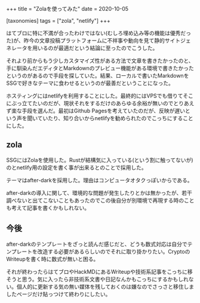 +++
title = "Zolaを使ってみた"
date = 2020-10-05

[taxonomies]
tags = ["zola", "netlify"]
+++

はてブロに特に不満が合ったわけではない(むしろ埋め込み等の機能は優秀だった)が、昨今の文章投稿プラットフォームに不祥事や動向を見て静的サイトジェネレータを用いるのが最適だという結論に至ったのでこうした。

<!-- more -->

それより前からもう少しカスタマイズ性がある方法で文章を書きたかったのと、手に馴染んだエディタとMarkdownのプレビュー機能がある環境で書きたかったというのがあるので手段を探していた。結果、ローカルで書いたMarkdownをSSGで好きなテーマに食わせるというのが最善だということになった。

ホスティングにはnetlifyを利用することにした。最終的にはVPSでも借りてそこにぶっ立てたいのだが、現状それをするだけのあらゆる余裕が無いのでとりあえず楽な手段を選んだ。最初はGithub Pagesを考えていたのだが、反映が遅いという声を聞いていたり、知り合いからnetlifyを勧められたのでこっちにすることにした。

## zola

SSGにはZolaを使用した。Rustが結構気に入っている(という割に触ってないが)のとnetlify用の設定を書く事が出来るとのことで採用した。

テーマはafter-darkを採用した。理由はコンピュータオタクっぽいからである。

after-darkの導入に関して、環境的な問題が発生したりとかは無かったが、若干調べないと出てこないこともあったのでこの後自分が別環境で再現する時のことも考えて記事を書くかもしれない。

## 今後

after-darkのテンプレートをざっと読んだ感じだと、どうも数式対応は自分でテンプレートを改造する必要があるらしいのでそれに取り掛かりたい。CryptoのWriteupを書く時に数式が無いと困る。

それが終わったらはてブロやHackMDにあるWriteupや技術系記事をこっちに移そうと思う。気に入ったら非技術系文書や日記なんかもこっちにするかもしれない。個人的に更新する気の無い媒体を残しておくのは嫌なのでさっさと移住しましたページだけ貼っつけて終わりにしたい。
